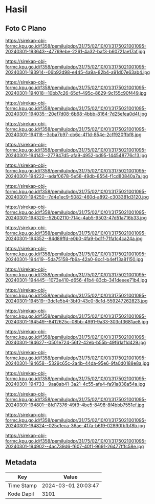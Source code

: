 # Hasil

## Foto C Plano

https://sirekap-obj-formc.kpu.go.id/f358/pemilu/pdpr/31/75/02/10/01/3175021001095-20240301-193643--47769ebe-2261-4a32-baf3-b60721ae17af.jpg

https://sirekap-obj-formc.kpu.go.id/f358/pemilu/pdpr/31/75/02/10/01/3175021001095-20240301-193914--06b92d98-e445-4a9a-82b4-a91d07e63ab4.jpg

https://sirekap-obj-formc.kpu.go.id/f358/pemilu/pdpr/31/75/02/10/01/3175021001095-20240301-194018--10bb7c26-65df-495c-8629-9c155c90f449.jpg

https://sirekap-obj-formc.kpu.go.id/f358/pemilu/pdpr/31/75/02/10/01/3175021001095-20240301-194035--20ef7d08-6b68-4bbb-8164-7d25efea0d4f.jpg

https://sirekap-obj-formc.kpu.go.id/f358/pemilu/pdpr/31/75/02/10/01/3175021001095-20240301-194118--3cba7b97-cb6c-411d-854e-2cff920ffbf8.jpg

https://sirekap-obj-formc.kpu.go.id/f358/pemilu/pdpr/31/75/02/10/01/3175021001095-20240301-194143--277947d5-afa9-4952-bd95-144548776c13.jpg

https://sirekap-obj-formc.kpu.go.id/f358/pemilu/pdpr/31/75/02/10/01/3175021001095-20240301-194222--adaf0678-5e58-49db-8554-f1cd80840a7a.jpg

https://sirekap-obj-formc.kpu.go.id/f358/pemilu/pdpr/31/75/02/10/01/3175021001095-20240301-194250--7d4e1ec9-5082-460d-a892-c303381d3120.jpg

https://sirekap-obj-formc.kpu.go.id/f358/pemilu/pdpr/31/75/02/10/01/3175021001095-20240301-194320--52b02110-714c-4ab5-9503-47d51a716b33.jpg

https://sirekap-obj-formc.kpu.go.id/f358/pemilu/pdpr/31/75/02/10/01/3175021001095-20240301-194352--84d89ffd-e0b0-4fa9-bd1f-71fa1c4ca24a.jpg

https://sirekap-obj-formc.kpu.go.id/f358/pemilu/pdpr/31/75/02/10/01/3175021001095-20240301-194419--5da75158-fb6a-42a0-8cc1-b4ef13a81150.jpg

https://sirekap-obj-formc.kpu.go.id/f358/pemilu/pdpr/31/75/02/10/01/3175021001095-20240301-194445--1073e410-d656-41b4-83cb-341deeee71b4.jpg

https://sirekap-obj-formc.kpu.go.id/f358/pemilu/pdpr/31/75/02/10/01/3175021001095-20240301-194519--3dc1e5b4-3bf0-43c0-8c1d-559247262823.jpg

https://sirekap-obj-formc.kpu.go.id/f358/pemilu/pdpr/31/75/02/10/01/3175021001095-20240301-194549--8412625c-08bb-4991-9a33-303cf3681ae8.jpg

https://sirekap-obj-formc.kpu.go.id/f358/pemilu/pdpr/31/75/02/10/01/3175021001095-20240301-194627--0501e724-56f2-42eb-b55b-49f61af1d429.jpg

https://sirekap-obj-formc.kpu.go.id/f358/pemilu/pdpr/31/75/02/10/01/3175021001095-20240301-194658--5329c65c-2a4b-44da-95e6-9fa0d0188e8a.jpg

https://sirekap-obj-formc.kpu.go.id/f358/pemilu/pdpr/31/75/02/10/01/3175021001095-20240301-194733--9aa8ab41-3a21-4c55-afe4-fa91a838a54a.jpg

https://sirekap-obj-formc.kpu.go.id/f358/pemilu/pdpr/31/75/02/10/01/3175021001095-20240301-194801--8fd17376-49f9-4be5-8498-8f4bbb7551ef.jpg

https://sirekap-obj-formc.kpu.go.id/f358/pemilu/pdpr/31/75/02/10/01/3175021001095-20240301-194824--025c1eca-36ae-417a-b6f9-02890fbfbf8b.jpg

https://sirekap-obj-formc.kpu.go.id/f358/pemilu/pdpr/31/75/02/10/01/3175021001095-20240301-194902--4ac739d6-f607-40f1-9691-26477fffc58e.jpg


## Metadata

| Key        | Value               |
| ---------- | ------------------- |
| Time Stamp | 2024-03-01 20:03:47 |
| Kode Dapil | 3101                |



